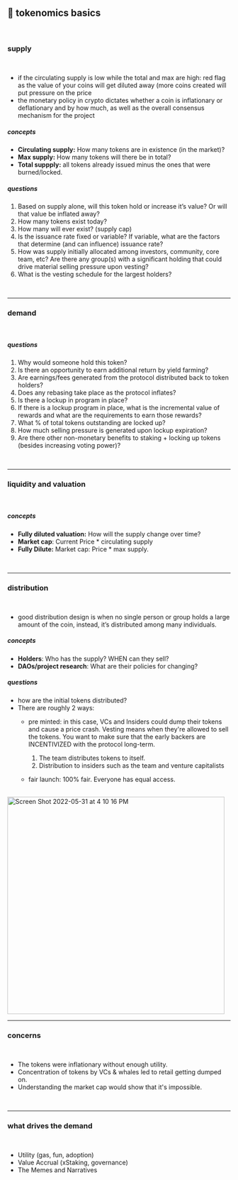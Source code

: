 ## 🍕 tokenomics basics

<br>


### supply

<br>

* if the circulating supply is low while the total and max are high: red flag as the value of your coins will get diluted away (more coins created will put pressure on the price
* the monetary policy in crypto dictates whether a coin is inflationary or deflationary and by how much, as well as the overall consensus mechanism for the project


##### concepts

* **Circulating supply:** How many tokens are in existence (in the market)?
* **Max supply:** How many tokens will there be in total? 
* **Total suppply:** all tokens already issued minus the ones that were burned/locked.


##### questions


1. Based on supply alone, will this token hold or increase it’s value? Or will that value be inflated away?
2. How many tokens exist today?
3. How many will ever exist? (supply cap)
4. Is the issuance rate fixed or variable? If variable, what are the factors that determine (and can influence) issuance rate?
5. How was supply initially allocated among investors, community, core team, etc? Are there any group(s) with a significant holding that could drive material selling pressure upon vesting?
6. What is the vesting schedule for the largest holders?


<br>

---

### demand

<br>

##### questions


1. Why would someone hold this token?
2. Is there an opportunity to earn additional return by yield farming?
3. Are earnings/fees generated from the protocol distributed back to token holders?
4. Does any rebasing take place as the protocol inflates?
5. Is there a lockup in program in place?
6. If there is a lockup program in place, what is the incremental value of rewards and what are the requirements to earn those rewards?
7. What % of total tokens outstanding are locked up?
8. How much selling pressure is generated upon lockup expiration?
9. Are there other non-monetary benefits to staking + locking up tokens (besides increasing voting power)?


<br>

---

### liquidity and valuation

<br>


##### concepts


* **Fully diluted valuation:** How will the supply change over time? 
* **Market cap**: Current Price * circulating supply
* **Fully Dilute:** Market cap: Price * max supply.

<br>

---

### distribution

<br>


* good distribution design is when no single person or group holds a large amount of the coin, instead, it’s distributed among many individuals.

##### concepts

* **Holders**: Who has the supply? WHEN can they sell?
* **DAOs/project research**: What are their policies for changing?


##### questions

* how are the initial tokens distributed? 
* There are roughly 2 ways:
   - pre minted: in this case, VCs and Insiders could dump their tokens and cause a price crash. 
Vesting means when they're allowed to sell the tokens. You want to make sure that the early backers are INCENTIVIZED with the protocol long-term.

        1. The team distributes tokens to itself.
        2.  Distribution to insiders such as the team and venture capitalists

  - fair launch: 100% fair. Everyone has equal access.

<br>

<img width="490" alt="Screen Shot 2022-05-31 at 4 10 16 PM" src="https://user-images.githubusercontent.com/1130416/171298450-9c18c98a-db92-41f7-baad-1e3a180fe924.png">


<br>

---

### concerns

<br>

* The tokens were inflationary without enough utility.
* Concentration of tokens by VCs & whales led to retail getting dumped on.
* Understanding the market cap would show that it's impossible. 

<br>

---

### what drives the demand 

<br>

* Utility (gas, fun, adoption)
* Value Accrual (xStaking, governance)
* The Memes and Narratives


<br>



